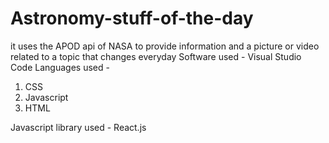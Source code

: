 # Astronomy-stuff-of-the-day
it uses the APOD api of NASA to provide information and a picture or video related to a topic  that changes everyday
Software used - Visual Studio Code
Languages used -
1. CSS
2. Javascript
3. HTML

Javascript library used - React.js

